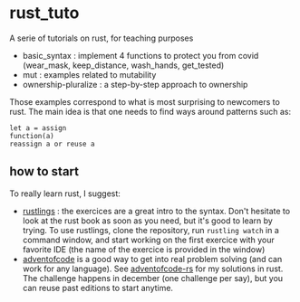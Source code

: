 # rust_tuto
A serie of tutorials on rust, for teaching purposes

- basic_syntax : implement 4 functions to protect you from covid (wear_mask, keep_distance, wash_hands, get_tested)
- mut : examples related to mutability
- ownership-pluralize : a step-by-step approach to ownership

Those examples correspond to what is most surprising to newcomers to rust. 
The main idea is that one needs to find ways around patterns such as:

```
let a = assign 
function(a)
reassign a or reuse a
```

## how to start
To really learn rust, I suggest:
* [rustlings](https://github.com/rust-lang/rustlings) : the exercices are a great intro to the syntax. Don't hesitate to look at the rust book as soon as you need, but it's good to learn by trying. To use rustlings, clone the repository, run `rustling watch` in a command window, and start working on the first exercice with your favorite IDE (the name of the exercice is provided in the window)
* [adventofcode](https://adventofcode.com/) is a good way to get into real problem solving (and can work for any language). See [adventofcode-rs](https://github.com/fimbault/adventofcode-rs) for my solutions in rust. The challenge happens in december (one challenge per say), but you can reuse past editions to start anytime.
